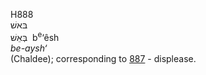 <body>
  <p>H888<br>  בּאשׁ  <br> בְּאֵשׁ  ‎  b<sup>e</sup>‘êsh  <br><i>be-aysh‘ </i><br>(Chaldee); corresponding to <a href="h0887.htm">887</a>  - displease.<br></p>
 </body>